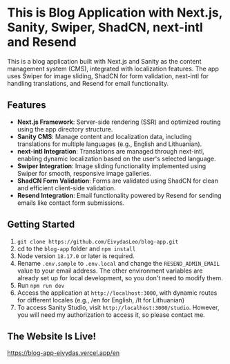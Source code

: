 # This is Blog Application with Next.js, Sanity, Swiper, ShadCN, next-intl and Resend

This is a blog application built with Next.js and Sanity as the content management system (CMS), integrated with localization features. The app uses Swiper for image sliding, ShadCN for form validation, next-intl for handling translations, and Resend for email functionality.

## Features

-   **Next.js Framework**: Server-side rendering (SSR) and optimized routing using the app directory structure.
-   **Sanity CMS**: Manage content and localization data, including translations for multiple languages (e.g., English and Lithuanian).
-   **next-intl Integration**: Translations are managed through next-intl, enabling dynamic localization based on the user's selected language.
-   **Swiper Integration**: Image sliding functionality implemented using Swiper for smooth, responsive image galleries.
-   **ShadCN Form Validation**: Forms are validated using ShadCN for clean and efficient client-side validation.
-   **Resend Integration**: Email functionality powered by Resend for sending emails like contact form submissions.

## Getting Started

1. `git clone https://github.com/EivydasLeo/blog-app.git`
2. cd to the `blog-app` folder and `npm install`
3. Node version `18.17.0` or later is required.
4. Rename `.env.sample` to `.env.local` and change the `RESEND_ADMIN_EMAIL` value to your email address. The other environment variables are already set up for local development, so you don't need to modify them.
5. Run `npm run dev`
6. Access the application at `http://localhost:3000`, with dynamic routes for different locales (e.g., /en for English, /lt for Lithuanian)
7. To access Sanity Studio, visit `http://localhost:3000/studio`. However, you will need my authorization to access it, so please contact me.

## The Website Is Live!

https://blog-app-eivydas.vercel.app/en
